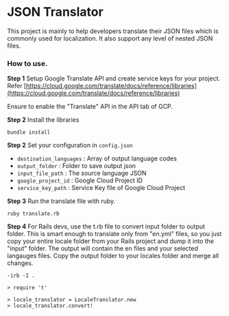 # JSON Translator
This project is mainly to help developers translate their JSON files which is commonly used for localization. It also support any level of nested JSON files.

### How to use.
__Step 1__
Setup Google Translate API and create service keys for your project. Refer [https://cloud.google.com/translate/docs/reference/libraries](https://cloud.google.com/translate/docs/reference/libraries)

Ensure to enable the "Translate" API in the API tab of GCP.

__Step 2__
Install the libraries

```
bundle install
```

__Step 2__
Set your configuration in `config.json`
- `destination_languages` : Array of output language codes
- `output_folder` : Folder to save output json
- `input_file_path` : The source language JSON
- `google_project_id` : Google Cloud Project ID
- `service_key_path` : Service Key file of Google Cloud Project

__Step 3__
Run the translate file with ruby.

```
ruby translate.rb
```

__Step 4__
For Rails devs, use the t.rb file to convert input folder to output folder. This is smart enough to translate only from "en.yml" files, so you just copy your entire locale folder from your Rails project and dump it into the "input" folder. The output will contain the en files and your selected langauges files. Copy the output folder to your locales folder and merge all changes.

```
-irb -I .

> require 't'

> locale_translator = LocaleTranslator.new
> locale_translator.convert!
```